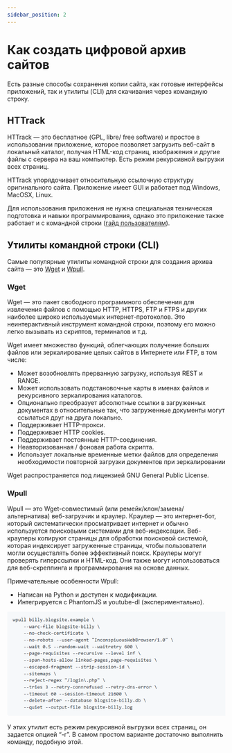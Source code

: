 ```yaml
---
sidebar_position: 2
---
```


# Как создать цифровой архив сайтов

Есть разные способы сохранения копии сайта, как готовые интерфейсы приложений, так и утилиты (CLI) для скачивания через командную строку.


## HTTrack

HTTrack — это бесплатное (GPL, libre/ free software) и простое в использовании приложение, которое позволяет загрузить веб-сайт в локальный каталог, получая HTML-код страниц, изображения и другие файлы с сервера на ваш компьютер. Есть режим рекурсивной выгрузки всех страниц.

HTTrack упорядочивает относительную ссылочную структуру оригинального сайта. Приложение имеет GUI и работает под Windows, MacOSX, Linux.

Для использования приложения не нужна специальная техническая подготовка и навыки программирования, однако это приложение также работает и с командной строки ([гайд пользователям](http://www.httrack.com/html/fcguide.html)).

## Утилиты командной строки (CLI)

Самые популярные утилиты командной строки для создания архива сайта — это [Wget](https://www.gnu.org/software/wget/) и [Wpull](https://github.com/ArchiveTeam/wpull).


### Wget

Wget — это пакет свободного программного обеспечения для извлечения файлов с помощью HTTP, HTTPS, FTP и FTPS и других наиболее широко используемых интернет-протоколов. Это неинтерактивный инструмент командной строки, поэтому его можно легко вызывать из скриптов, терминалов и т.д.

Wget имеет множество функций, облегчающих получение больших файлов или зеркалирование целых сайтов в Интернете или FTP, в том числе:

- Может возобновлять прерванную загрузку, используя REST и RANGE.
- Может использовать подстановочные карты в именах файлов и рекурсивного зеркалирования каталогов.
- Опционально преобразует абсолютные ссылки в загруженных документах в относительные так, что загруженные документы могут ссылаться друг на друга локально.
- Поддерживает HTTP-прокси.
- Поддерживает HTTP cookies.
- Поддерживает постоянные HTTP-соединения.
- Неавторизованная / фоновая работа скрипта.
- Использует локальные временные метки файлов для определения необходимости повторной загрузки документов при зеркалировании

Wget распространяется под лицензией GNU General Public License.


### Wpull

Wpull — это Wget-совместимый (или ремейк/клон/замена/альтернатива) веб-загрузчик и краулер.
Краулер — это интернет-бот, который систематически просматривает интернет и обычно используется поисковыми системами для веб-индексации.
Веб-краулеры копируют страницы для обработки поисковой системой, которая индексирует загруженные страницы, чтобы пользователи могли осуществлять более эффективный поиск. Краулеры могут проверять гиперссылки и HTML-код. Они также могут использоваться для веб-скреппинга и программирования на основе данных.

Примечательные особенности Wpull:

- Написан на Python и доступен к модификации.
- Интегрируется с PhantomJS и youtube-dl (экспериментально).

![Commands Wpull](/images/image7.png)​

У этих утилит есть режим рекурсивной выгрузки всех страниц, он задается опцией “-r”.
В самом простом варианте достаточно выполнить команду, подобную этой.
